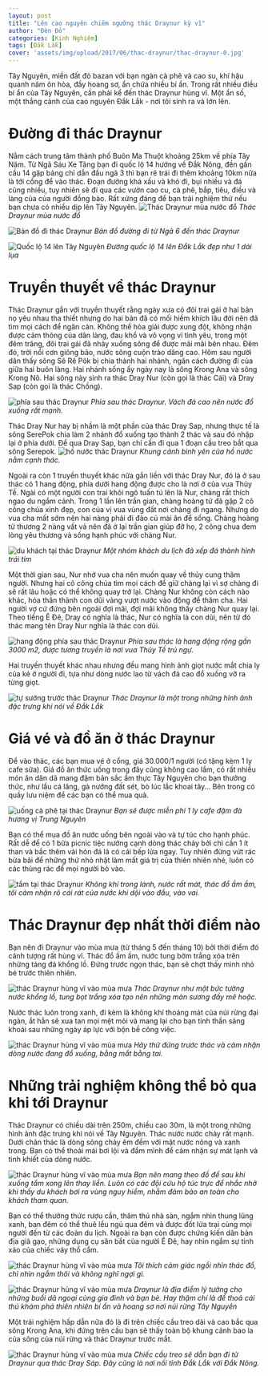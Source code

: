 ```yaml
---
layout: post
title: "Lên cao nguyên chiêm ngưỡng thác Draynur kỳ vĩ"
author: "Đèn Đỏ"
categories: [Kinh Nghiệm]
tags: [Đắk Lắk]
cover: 'assets/img/upload/2017/06/thac-draynur/thac-draynur-0.jpg'
---
```



Tây Nguyên, miền đất đỏ bazan với bạn ngàn cà phê và cao su, khí hậu quanh năm ôn hòa, đầy hoang sơ, ẩn chứa nhiều bí ẩn. Trong rất nhiều điều bí ẩn của Tây Nguyên, cần phải kể đến thác Draynur hùng vĩ. Một ẩn số, một thắng cảnh của cao nguyên Đắk Lắk -  nơi tôi sinh ra và lớn lên. 
 

# Đường đi thác Draynur

Nằm cách trung tâm thành phố Buôn Ma Thuột khoảng 25km về phía Tây Năm. Từ Ngã Sáu Xe Tăng bạn đi quốc lộ 14 hướng về Đắk Nông, đền gần cầu 14 gặp bảng chỉ dẫn đầu ngã 3 thì bạn rẽ trái đi thêm khoảng 10km nữa là tới cổng để vào thác. Đoạn đường khá xấu và khó đi, bụi nhiều và đá cũng nhiều, tuy nhiên sẽ đi qua các vườn cao cu, cà phê, bắp, tiêu, điều và làng của của người đồng bào. Rất xứng đáng để bạn trải nghiệm thử nếu bạn chưa có nhiều dịp lên Tây Nguyên.
![Thác Draynur mùa nước đổ](assets/img/upload/2017/06/thac-draynur/thac-draynur-0.jpg)
*Thác Draynur mùa nước đổ*

![Bản đồ đi thác Draynur](assets/img/upload/2017/06/thac-draynur/thac-draynur-1.jpg)
*Bản đồ đường đi từ Ngã 6 đến thác Draynur*

![Quốc lộ 14 lên Tây Nguyên](assets/img/upload/2017/06/thac-draynur/thac-draynur-2.jpg)
*Đường quốc lộ 14 lên Đắk Lắk đẹp như 1 dải lụa*
 
# Truyền thuyết về thác Draynur

Thác Draynur gắn với truyền thuyết rằng ngày xưa có đôi trai gái ở hai bản nọ yêu nhau tha thiết nhưng do hai bản đã có mối hiềm khích lâu đời nên đã tìm mọi cách để ngăn cản. Không thể hòa giải được xung đột, không nhận được cảm thông của dân làng, đau khổ và vô vọng vì tình yêu, trong một đêm trăng, đôi trai gái đã nhảy xuống sông để được mãi mãi bên nhau. Đêm đó, trời nổi cơn giông bão, nước sông cuộn trào dâng cao. Hôm sau người dân thấy sông Sê Rê Pôk bị chia thành hai nhánh, ngăn cách đường đi của giữa hai buôn làng. Hai nhánh sống ấy ngày nay là sông Krong Ana và sông Krong Nô. Hai sông này sinh ra thác Dray Nur (còn gọi là thác Cái) và Dray Sap (còn gọi là thác Chồng).

![phía sau thác Draynur](assets/img/upload/2017/06/thac-draynur/thac-draynur-3.jpg)
*Phía sau thác Draynur. Vách đá cao nên nước đổ xuống rất mạnh.*

 
Thác Dray Nur hay bị nhầm là một phần của thác Dray Sap, nhưng thực tế là sông SerePok chia làm 2 nhánh đổ xuống tạo thành 2 thác và sau đó nhập lại ở phía dưới. Để qua Dray Sap, bạn chỉ cần đi qua 1 đoạn cầu treo bắt qua sông Serepok.
![hồ nước thác Draynur](assets/img/upload/2017/06/thac-draynur/thac-draynur-4.jpg) 
*Khung cảnh bình yên của hồ nước nằm cạnh thác.* 

Ngoài ra còn 1 truyền thuyết khác nữa gắn liền với thác Dray Nur, đó là  ở sau thác có 1 hang động, phía dưới hang động được cho là nơi ở của vua Thủy Tề. Ngài có một người con trai khôi ngô tuấn tú lên là Nur, chàng rất thích ngao du ngắm cảnh. Trong 1 lần lên trần gian, chàng hoàng tử đã gặp 2 cô công chúa xinh đẹp, con của vị vua vùng đất nơi chàng đi ngang. Nhưng do vua cha mất sớm nên hai nàng phải đi đào củ mài ăn để sống. Chàng hoàng tử thương 2 nàng vất vả nên đã ở lại trần gian giúp đỡ họ, 2 công chua đem lòng yêu thương và sống hạnh phúc với chàng Nur.
 
![du khách tại thác Draynur](assets/img/upload/2017/06/thac-draynur/thac-draynur-5.jpg) 
*Một nhóm khách du lịch đã xếp đá thành hình trái tim*


Một thời gian sau, Nur nhớ vua cha nên muốn quay về thủy cung thăm người. Nhưng hai cô công chúa tìm mọi cách để giữ chàng lại vì sợ chàng đi sẽ rất lâu hoặc có thể không quay trở lại.
Chàng Nur không còn cách nào khác, hóa thân thành con dũi vàng vượt nước vào động để thăm cha. Hai người vợ cứ đứng bên ngoài đợi mãi, đợi mãi không thấy chàng Nur quay lại. Theo tiếng Ê Đê, Dray có nghĩa là thác, Nur có nghĩa là con dũi, nên từ đó thác mang tên Dray Nur nghĩa là thác con dũi.
 
![hang động phía sau thác Draynur](assets/img/upload/2017/06/thac-draynur/thac-draynur-6.jpg) 
*Phía sau thác là hang động rộng gần 3000 m2, được tương truyền là nơi vua Thủy Tề trú ngự.*


Hai truyền thuyết khác nhau nhưng đều mang hình ảnh giọt nước mắt chia ly của kẻ ở người đi, tựa như dòng nước lao từ vách đá cao đổ xuống vỡ ra từng giọt.
 
![tự sướng trước thác Draynur](assets/img/upload/2017/06/thac-draynur/thac-draynur-7.jpg) 
*Thác Draynur là một trong những hình ảnh đặc trưng khi nói về Đắk Lắk*

# Giá vé và đồ ăn ở thác Draynur

Để vào thác, các bạn mua vé ở cổng, giá 30.000/1 người (có tặng kèm 1 ly cafe sữa). Giá đồ ăn thức uống trong đây cũng không cao lắm, có rất nhiều món ăn dân dã mang đậm bản sắc ẩm thực Tây Nguyên cho bạn thưởng thức, như lẩu cá lăng, gà nướng đất sét, bò lúc lắc khoai tây... Bên trong có quầy lưu niệm để các bạn có thể mua quà.
 
![uống cà phê tại thác Draynur](assets/img/upload/2017/06/thac-draynur/thac-draynur-8.jpg) 
*Bạn sẽ được miễn phí 1 ly cafe đậm đà hương vị Trung Nguyên*

Bạn có thể mua đồ ăn nước uống bên ngoài vào và tự túc cho hạnh phúc. Rất dễ để có 1 bữa picnic tiệc nướng cạnh dòng thác chảy bởi chỉ cần 1 ít than và bắc thêm vài hòn đá là có cái bếp lửa ngay. Tuy nhiên đừng vứt rác bừa bãi để những thứ nhỏ nhặt làm mất giá trị của thiên nhiên nhé, luôn có các thùng rác để mọi người bỏ vào.
 
![tắm tại thác Draynur](assets/img/upload/2017/06/thac-draynur/thac-draynur-9.jpg) 
*Không khí trong lánh, nước rất mát, thác đổ ầm ầm, tôi cảm nhận rõ cái rát của nước khi dội vào đầu, vào vai.*

# Thác Draynur đẹp nhất thời điểm nào

Bạn nên đi Draynur vào mùa mưa (từ tháng 5 đến tháng 10) bởi thời điểm đó cảnh tượng rất hùng vĩ. Thác đổ ầm ầm, nước tung bờm trắng xóa trên những tảng đá khổng lồ. Đứng trước ngọn thác, bạn sẽ chợt thấy mình nhỏ bé trước thiên nhiên.
 
![thác Draynur hùng vĩ vào mùa mưa](assets/img/upload/2017/06/thac-draynur/thac-draynur-10.jpg) 
*Thác Draynur như một bức tường nước khổng lồ, tung bọt trắng xóa tạo nên những màn sương đầy mê hoặc.*

Nước thác luôn trong xanh, đi kèm là không khí thoáng mát của núi rừng đại ngàn, ắt hẳn sẽ xua tan mọi mệt mỏi và mang lại cho bạn tinh thần sảng khoái sau những ngày áp lực với bộn bề công việc.
 
![thác Draynur hùng vĩ vào mùa mưa](assets/img/upload/2017/06/thac-draynur/thac-draynur-11.jpg) 
*Hãy thử đứng trước thác và cảm nhận dòng nước đang đổ xuống, bằng mắt bằng tai.*

# Những trải nghiệm không thể bỏ qua khi tới Draynur

Thác Draynur có chiều dài trên 250m, chiều cao 30m, là một trong những hình ảnh đặc trưng khi nói về Tây Nguyên. Thác nước nước chảy rất mạnh. Dưới chân thác là dòng sông chảy êm đềm với mặt nước nông và xanh trong. Bạn có thể thoải mái bơi lội và đắm mình để cảm nhận sự mát lạnh và tinh khiết của dòng nước. 
 
![thác Draynur hùng vĩ vào mùa mưa](assets/img/upload/2017/06/thac-draynur/thac-draynur-12.jpg) 
*Bạn nên mang theo đồ để sau khi xuống tắm xong lên thay liền. Luôn có các đội cứu hộ túc trực để nhắc nhở khi thấy du khách bơi ra vùng nguy hiểm, nhằm đảm bảo an toàn cho khách tham quan.*

Bạn có thể thưởng thức rượu cần, thăm thú nhà sàn, ngắm nhìn thung lũng xanh, ban đêm có thể thuê lều ngủ qua đêm và được đốt lửa trại cùng mọi người đến từ các đoàn du lịch. Ngoài ra bạn còn được chứng kiến dân bản địa giã gạo, những dụng cụ săn bắt của người Ê Đê, hay nhìn ngắm sự tinh xảo của chiếc váy thổ cẩm.
 
 
![thác Draynur hùng vĩ vào mùa mưa](assets/img/upload/2017/06/thac-draynur/thac-draynur-13.jpg) 
*Tôi thích cảm giác ngồi nhìn thác đổ, chỉ nhìn ngắm thôi và không nghĩ ngợi gì.*

![thác Draynur hùng vĩ vào mùa mưa](assets/img/upload/2017/06/thac-draynur/thac-draynur-14.jpg) 
*Draynur là địa điểm lý tưởng cho những buổi dã ngoại cùng gia đình và bạn bè. Hay thậm chí là để thoả cái thú khám phá thiên nhiên bí ẩn và hoang sơ nơi núi rừng Tây Nguyên*

Một trải nghiệm hấp dẫn nữa đó là đi trên chiếc cầu treo dài và cao bắc qua sông Krong Ana, khi đứng trên cầu bạn sẽ thấy toàn bộ khung cảnh bao la của sông của núi rừng và thác Draynur trước mắt.
 

![thác Draynur hùng vĩ vào mùa mưa](assets/img/upload/2017/06/thac-draynur/thac-draynur-15.jpg) 
*Chiếc cầu treo sẽ dẫn bạn đi từ Draynur qua thác Dray Sáp. Đây cũng là nơi nối tỉnh Đắk Lắk với Đắk Nông.*

